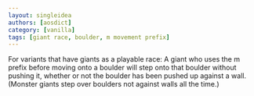 ```yaml
---
layout: singleidea
authors: [aosdict]
category: [vanilla]
tags: [giant race, boulder, m movement prefix]
---
```

For variants that have giants as a playable race: A giant who uses the m prefix before moving onto a boulder will step onto that boulder without pushing it, whether or not the boulder has been pushed up against a wall. (Monster giants step over boulders not against walls all the time.)
